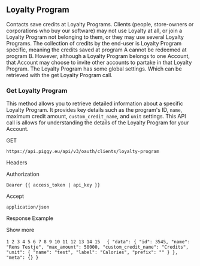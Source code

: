 ## Loyalty Program

Contacts save credits at Loyalty Programs. Clients (people, store-owners or corporations who buy our software) may not use Loyalty at all, or join a Loyalty Program not belonging to them, or they may use several Loyalty Programs. The collection of credits by the end-user is Loyalty Program specific, meaning the credits saved at program A cannot be redeemed at program B. However, although a Loyalty Program belongs to one Account, that Account may choose to invite other accounts to partake in that Loyalty Program. The Loyalty Program has some global settings. Which can be retrieved with the get Loyalty Program call.

### Get Loyalty Program

This method allows you to retrieve detailed information about a specific Loyalty Program. It provides key details such as the program's ID, `name`, maximum credit amount, `custom_credit_name`, and `unit` settings. This API call is allows for understanding the details of the Loyalty Program for your Account.

GET

`https://api.piggy.eu/api/v3/oauth/clients/loyalty-program`

Headers

Authorization

`Bearer {{ access_token | api_key }}`

Accept

`application/json`

Response Example

Show more

`1
2
3
4
5
6
7
8
9
10
11
12
13
14
15
` `
	{
    "data": {
        "id": 3545,
        "name": "Rens Testje",
        "max_amount": 50000,
        "custom_credit_name": "Credits",
        "unit": {
            "name": "test",
            "label": "Calories",
            "prefix": ""
        }
    },
    "meta": {}
}`
